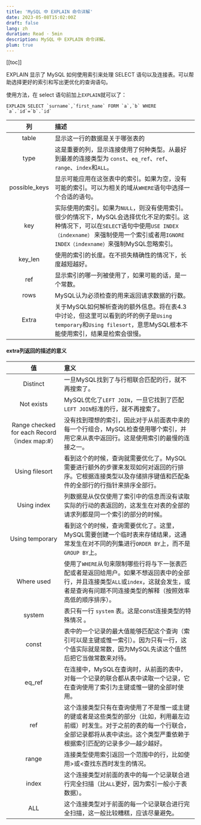 ```yaml
---
title: 'MySQL 中 EXPLAIN 命令详解'
date: 2023-05-08T15:02:00Z
draft: false
lang: zh
duration: Read · 5min
description: MySQL 中 EXPLAIN 命令详解。
plum: true
---
```


[[toc]]

EXPLAIN 显示了 MySQL 如何使用索引来处理 SELECT 语句以及连接表。可以帮助选择更好的索引和写出更优化的查询语句。

使用方法，在 select 语句前加上`EXPLAIN`就可以了：

```mysql
EXPLAIN SELECT `surname`,`first_name` FORM `a`,`b` WHERE `a`.`id`=`b`.`id`
```

|      列       | 描述                                                         |
| :-----------: | :----------------------------------------------------------- |
|     table     | 显示这一行的数据是关于哪张表的                               |
|     type      | 这是重要的列，显示连接使用了何种类型。从最好到最差的连接类型为 `const`、`eq_ref`、`ref`、`range`、`index`和`ALL`。 |
| possible_keys | 显示可能应用在这张表中的索引。如果为空，没有可能的索引。可以为相关的域从`WHERE`语句中选择一个合适的语句。 |
|      key      | 实际使用的索引。如果为`NULL`，则没有使用索引。很少的情况下，MySQL会选择优化不足的索引。这种情况下，可以在`SELECT`语句中使用`USE INDEX（indexname）` 来强制使用一个索引或者用`IGNORE INDEX（indexname）`来强制MySQL忽略索引。 |
|    key_len    | 使用的索引的长度。在不损失精确性的情况下，长度越短越好。     |
|      ref      | 显示索引的哪一列被使用了，如果可能的话，是一个常数。         |
|     rows      | MySQL认为必须检查的用来返回请求数据的行数。                  |
|     Extra     | 关于MySQL如何解析查询的额外信息。将在表4.3中讨论，但这里可以看到的坏的例子是`Using temporary`和`Using filesort`，意思MySQL根本不能使用索引，结果是检索会很慢。 |

#### **extra列返回的描述的意义**

|                      值                      | 意义                                                         |
| :------------------------------------------: | :----------------------------------------------------------- |
|                   Distinct                   | 一旦MySQL找到了与行相联合匹配的行，就不再搜索了。            |
|                  Not exists                  | MySQL优化了`LEFT JOIN`，一旦它找到了匹配`LEFT JOIN`标准的行，就不再搜索了。 |
| Range checked for each Record（index map:#） | 没有找到理想的索引，因此对于从前面表中来的每一个行组合，MySQL检查使用哪个索引，并用它来从表中返回行。这是使用索引的最慢的连接之一。 |
|                Using filesort                | 看到这个的时候，查询就需要优化了。MySQL需要进行额外的步骤来发现如何对返回的行排序。它根据连接类型以及存储排序键值和匹配条件的全部行的行指针来排序全部行。 |
|                 Using index                  | 列数据是从仅仅使用了索引中的信息而没有读取实际的行动的表返回的，这发生在对表的全部的请求列都是同一个索引的部分的时候。 |
|               Using temporary                | 看到这个的时候，查询需要优化了。这里，MySQL需要创建一个临时表来存储结果，这通常发生在对不同的列集进行`ORDER BY`上，而不是`GROUP BY`上。 |
|                  Where used                  | 使用了`WHERE`从句来限制哪些行将与下一张表匹配或者是返回给用户。如果不想返回表中的全部行，并且连接类型`ALL`或`index`，这就会发生，或者是查询有问题不同连接类型的解释（按照效率高低的顺序排序）。 |
|                    system                    | 表只有一行 `system` 表。这是const连接类型的特殊情况 。       |
|                    const                     | 表中的一个记录的最大值能够匹配这个查询（索引可以是主键或惟一索引）。因为只有一行，这个值实际就是常数，因为MySQL先读这个值然后把它当做常数来对待。 |
|                    eq_ref                    | 在连接中，MySQL在查询时，从前面的表中，对每一个记录的联合都从表中读取一个记录，它在查询使用了索引为主键或惟一键的全部时使用。 |
|                     ref                      | 这个连接类型只有在查询使用了不是惟一或主键的键或者是这些类型的部分（比如，利用最左边前缀）时发生。对于之前的表的每一个行联合，全部记录都将从表中读出。这个类型严重依赖于根据索引匹配的记录多少—越少越好。 |
|                    range                     | 连接类型使用索引返回一个范围中的行，比如使用>或<查找东西时发生的情况。 |
|                    index                     | 这个连接类型对前面的表中的每一个记录联合进行完全扫描（比`ALL`更好，因为索引一般小于表数据）。 |
|                     ALL                      | 这个连接类型对于前面的每一个记录联合进行完全扫描，这一般比较糟糕，应该尽量避免。 |

